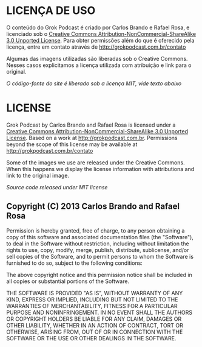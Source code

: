 # LICENÇA DE USO

O conteúdo do Grok Podcast é criado por Carlos Brando e Rafael Rosa, e licenciado sob o [Creative Commons Attribution-NonCommercial-ShareAlike 3.0 Unported License](http://creativecommons.org/licenses/by-nc-sa/3.0/deed.en_GB). Para obter permissões além do que é oferecido pela licença, entre em contato através de http://grokpodcast.com.br/contato

Algumas das imagens utilizadas são liberadas sob o Creative Commons. Nesses casos explicitamos a licença utilizada com atribuição e link para o original.

*O código-fonte do site é liberado sob a licença MIT, vide texto abaixo*

# LICENSE

Grok Podcast by Carlos Brando and Rafael Rosa is licensed under a [Creative Commons Attribution-NonCommercial-ShareAlike 3.0 Unported License](http://creativecommons.org/licenses/by-nc-sa/3.0/deed.en_GB). Based on a work at http://grokpodcast.com.br. Permissions beyond the scope of this license may be available at http://grokpodcast.com.br/contato

Some of the images we use are released under the Creative Commons. When this happens we display the license information with attributiona and link to the original image.

*Source code released under MIT license*

## Copyright (C) 2013 Carlos Brando and Rafael Rosa

Permission is hereby granted, free of charge, to any person obtaining a copy of this software and associated documentation files (the "Software"), to deal in the Software without restriction, including without limitation the rights to use, copy, modify, merge, publish, distribute, sublicense, and/or sell copies of the Software, and to permit persons to whom the Software is furnished to do so, subject to the following conditions:

The above copyright notice and this permission notice shall be included in all copies or substantial portions of the Software.

THE SOFTWARE IS PROVIDED "AS IS", WITHOUT WARRANTY OF ANY KIND, EXPRESS OR IMPLIED, INCLUDING BUT NOT LIMITED TO THE WARRANTIES OF MERCHANTABILITY, FITNESS FOR A PARTICULAR PURPOSE AND NONINFRINGEMENT. IN NO EVENT SHALL THE AUTHORS OR COPYRIGHT HOLDERS BE LIABLE FOR ANY CLAIM, DAMAGES OR OTHER LIABILITY, WHETHER IN AN ACTION OF CONTRACT, TORT OR OTHERWISE, ARISING FROM, OUT OF OR IN CONNECTION WITH THE SOFTWARE OR THE USE OR OTHER DEALINGS IN THE SOFTWARE.
